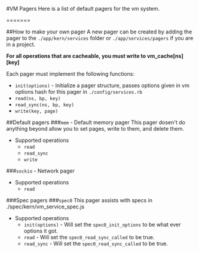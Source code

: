 #VM Pagers
Here is a list of default pagers for the vm system.

=======

##How to make your own pager
A new pager can be created by adding the pager to the `./app/kern/services` folder or `./app/services/pagers` if you are in a project.

**For all operations that are cacheable, you must write to vm_cache[ns][key]**

Each pager must implement the following functions:
  * `init(options)` - Initialize a pager structure, passes options given in vm options hash for this pager in `./config/services.rb`
  * `read(ns, bp, key)`
  * `read_sync(ns, bp, key)`
  * `write(key, page)`

##Default pagers
###`mem` - Default memory pager
This pager dosen't do anything beyond allow you to set pages, write to them, and delete them.
  * Supported operations
    * `read`
    * `read_sync`
    * `write`

###`sockio` - Network pager
  * Supported operations
    * `read`

###Spec pagers
###`spec0` 
This pager assists with specs in ./spec/kern/vm_service_spec.js
  * Supported operations
    * `init(options)` - Will set the `spec0_init_options` to be what ever options it got.
    * `read` - Will set the `spec0_read_sync_called` to be true.
    * `read_sync` - Will set the `spec0_read_sync_called` to be true.
